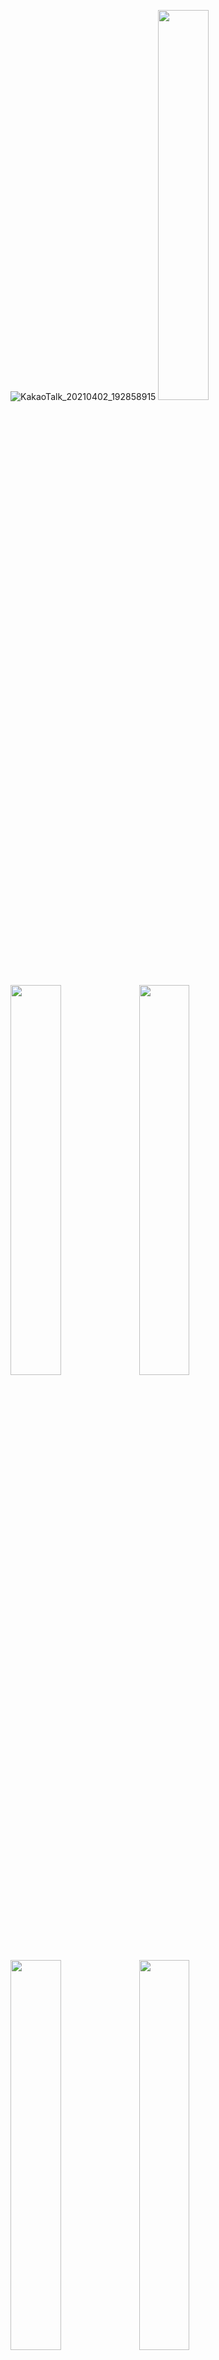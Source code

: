 
![KakaoTalk_20210402_192858915](https://user-images.githubusercontent.com/60344240/113408279-04f92800-93ea-11eb-9d10-482aac0778cd.png)
<img src="https://user-images.githubusercontent.com/60344240/116510343-b9aa3a80-a8ff-11eb-808c-033a737054c4.png" width="40%"/>
<img src="https://user-images.githubusercontent.com/60344240/116510346-bb73fe00-a8ff-11eb-8cfb-fe41429e6c8e.png" width="40%"/>
<img src="https://user-images.githubusercontent.com/60344240/116510348-bb73fe00-a8ff-11eb-8670-9a70dbb884b3.png" width="40%"/>
<img src="https://user-images.githubusercontent.com/60344240/116510349-bc0c9480-a8ff-11eb-9bbe-0d352c71dcda.png" width="40%"/>
<img src="https://user-images.githubusercontent.com/60344240/116510351-bca52b00-a8ff-11eb-8608-9d8797c82a75.png" width="40%"/>
<img src="https://user-images.githubusercontent.com/60344240/116510351-bca52b00-a8ff-11eb-8608-9d8797c82a75.png" width="40%"/>
<img src="https://user-images.githubusercontent.com/60344240/116510356-bd3dc180-a8ff-11eb-8ade-8f7957707ec8.png" width="40%"/>
<img src="https://user-images.githubusercontent.com/60344240/116510359-bdd65800-a8ff-11eb-817a-ddfa47c4f4a9.png" width="40%"/>


# FoF(포프)

## Architecture
`MVC`

## Technical Stack
`Retrofit`, `Glide`, `Amazon S3`
